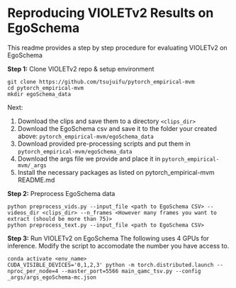 # Reproducing VIOLETv2 Results on EgoSchema

This readme provides a step by step procedure for evaluating VIOLETv2 on EgoSchema

**Step 1:** Clone VIOLETv2 repo & setup environment
```shell
git clone https://github.com/tsujuifu/pytorch_empirical-mvm
cd pytorch_empirical-mvm
mkdir egoSchema_data
```
Next:
1. Download the clips and save them to a directory `<clips_dir>`
2. Download the EgoSchema csv and save it to the folder your created above: `pytorch_empirical-mvm/egoSchema_data`
3. Download provided pre-processing scripts and put them in `pytorch_empirical-mvm/egoSchema_data`
4. Download the args file we provide and place it in `pytorch_empirical-mvm/_args`
4. Install the necessary packages as listed on pytorch_empirical-mvm README.md

**Step 2:** Preprocess EgoSchema data 
```shell
python preprocess_vids.py --input_file <path to EgoSchema CSV> --videos_dir <clips_dir> --n_frames <However many frames you want to extract (should be more than 75)>
python preprocess_text.py --input_file <path to EgoSchema CSV>
```
**Step 3:** Run VIOLETv2 on EgoSchema
The following uses 4 GPUs for inference. Modify the script to accomodate the number you have access to.
```shell
conda activate <env_name>
CUDA_VISIBLE_DEVICES='0,1,2,3' python -m torch.distributed.launch --nproc_per_node=4 --master_port=5566 main_qamc_tsv.py --config _args/args_egoSchema-mc.json
```